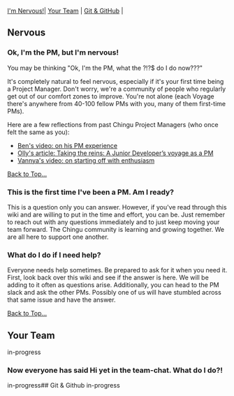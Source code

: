 [I'm Nervous!](#nervous)| [Your Team](#your-team) | [Git & GitHub](#git-github) | 

## Nervous

### Ok, I'm the PM, but I'm nervous!

You may be thinking "Ok, I'm the PM, what the ?!?$ do I do now???" 

It's completely natural to feel nervous, especially if it's your first time being a Project Manager. Don't worry, we're a community of people who regularly get out of our comfort zones to improve. You're not alone (each Voyage there's anywhere from 40-100 fellow PMs with you, many of them first-time PMs). 

Here are a few reflections from past Chingu Project Managers (who once felt the same as you): 

- [Ben's video: on his PM experience](https://www.youtube.com/watch?v=6TsFBW-c6to&feature=youtu.be)
- [Olly's article: Taking the reins: A Junior Developer’s voyage as a PM](https://medium.com/chingu/taking-the-reins-a-junior-developers-voyage-as-a-pm-c2883ae04467)
- [Vannya's video: on starting off with enthusiasm](https://vimeo.com/244577373)

[Back to Top...](#nervous)

### This is the first time I've been a PM. Am I ready? 
This is a question only you can answer.  However, if you've read through this wiki and are willing to put in the time and effort, you can be.  Just remember to reach out with any questions immediately and to just keep moving your team forward.  The Chingu community is learning and growing together.  We are all here to support one another.

### What do I do if I need help? 
Everyone needs help sometimes. Be prepared to ask for it when you need it.  First, look back over this wiki and see if the answer is here. We will be adding to it often as questions arise.  Additionally, you can head to the PM slack and ask the other PMs.  Possibly one of us will have stumbled across that same issue and have the answer.  

[Back to Top...](#nervous)

## Your Team 
in-progress

### Now everyone has said Hi yet in the team-chat. What do I do?! 
in-progress## Git & Github
in-progress
###

###

###

###



